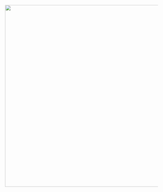 <div align="center" width="500">
<img src="https://im4.ezgif.com/tmp/ezgif-4-46984fc5c2.gif" width="600">
</div>
